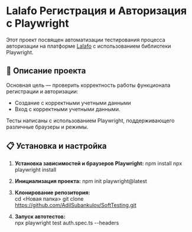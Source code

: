 # Lalafo Регистрация и Авторизация с Playwright

Этот проект посвящен автоматизации тестирования процесса авторизации на платформе [Lalafo](https://lalafo.kg) с использованием библиотеки Playwright.

## 📖 Описание проекта

Основная цель — проверить корректность работы функционала регистрации и авторизации:  
- Создание с корректными учетными данными 
- Вход с корректными учетными данными.   

Тесты написаны с использованием Playwright, поддерживающего различные браузеры и режимы.

## 📋 Установка и настройка

1. **Установка зависимостей и браузеров Playwright:**
   npm install
   npx playwright install

2. **Инициализация проекта:**
   npm init playwright@latest

3. **Клонирование репозитория:**  
   cd <Новая папка>
   git clone https://github.com/AdilSubankulov/SoftTesting.git
    
5. **Запуск автотестов:**  
   npx playwright test auth.spec.ts --headers
